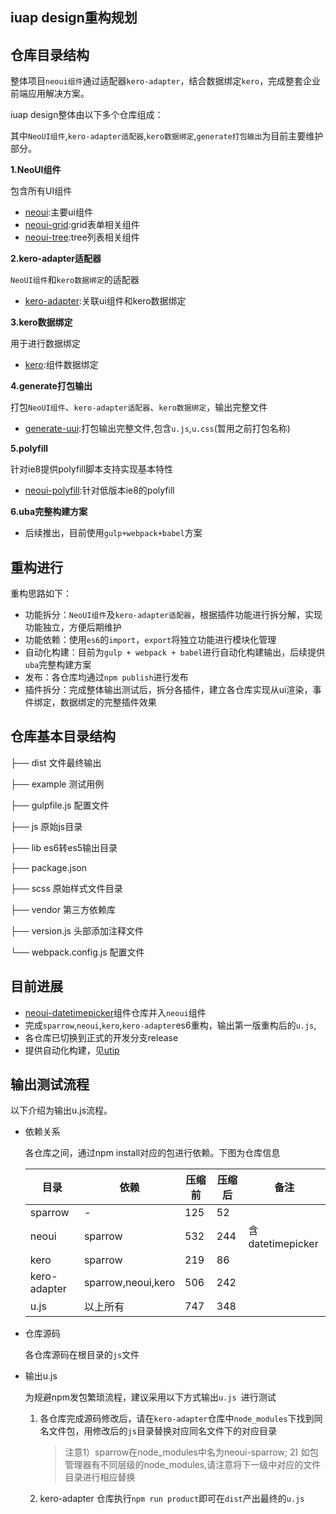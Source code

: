 ## iuap design重构规划

## 仓库目录结构

整体项目`neoui组件`通过适配器`kero-adapter`，结合数据绑定`kero`，完成整套企业前端应用解决方案。

iuap design整体由以下多个仓库组成：

其中`NeoUI组件`,`kero-adapter适配器`,`kero数据绑定`,`generate打包输出`为目前主要维护部分。

**1.NeoUI组件**

包含所有UI组件

* [neoui](https://github.com/iuap-design/neoui):主要ui组件
* [neoui-grid](https://github.com/iuap-design/neoui-grid):grid表单相关组件
* [neoui-tree](https://github.com/iuap-design/neoui-tree):tree列表相关组件


**2.kero-adapter适配器**

`NeoUI组件`和`kero数据绑定`的适配器

* [kero-adapter](https://github.com/iuap-design/kero-adapter):关联ui组件和kero数据绑定

**3.kero数据绑定**

用于进行数据绑定

* [kero](https://github.com/iuap-design/kero):组件数据绑定

**4.generate打包输出**

打包`NeoUI组件`、`kero-adapter适配器`、`kero数据绑定`，输出完整文件

* [generate-uui](https://github.com/iuap-design/generate-uui):打包输出完整文件,包含`u.js`,`u.css`(暂用之前打包名称)


**5.polyfill**

针对ie8提供polyfill脚本支持实现基本特性

* [neoui-polyfill](https://github.com/iuap-design/neoui-polyfill):针对低版本ie8的polyfill

**6.uba完整构建方案**

* 后续推出，目前使用`gulp+webpack+babel`方案

##  重构进行

重构思路如下：

* 功能拆分：`NeoUI组件`及`kero-adapter适配器`，根据插件功能进行拆分解，实现功能独立，方便后期维护
* 功能依赖：使用`es6`的`import`，`export`将独立功能进行模块化管理
* 自动化构建：目前为`gulp + webpack + babel`进行自动化构建输出，后续提供`uba`完整构建方案
* 发布：各仓库均通过`npm publish`进行发布
* 插件拆分：完成整体输出测试后，拆分各插件，建立各仓库实现从ui渲染，事件绑定，数据绑定的完整插件效果

## 仓库基本目录结构

├── dist 文件最终输出

├── example 测试用例

├── gulpfile.js 配置文件

├── js 原始js目录

├── lib es6转es5输出目录

├── package.json 

├── scss 原始样式文件目录

├── vendor 第三方依赖库

├── version.js 头部添加注释文件

└── webpack.config.js 配置文件

## 目前进展

* [neoui-datetimepicker](https://github.com/iuap-design/neoui-datetimepicker)组件仓库并入`neoui`组件
* 完成`sparrow`,`neoui`,`kero`,`kero-adapter`es6重构，输出第一版重构后的`u.js`,
* 各仓库已切换到正式的开发分支release
* 提供自动化构建，见[utip](https://github.com/iuap-design/utip/blob/master/README.md)

## 输出测试流程

以下介绍为输出u.js流程。

* 依赖关系

  各仓库之间，通过npm install对应的包进行依赖。下图为仓库信息

  | 目录           | 依赖                 | 压缩前  | 压缩后  | 备注              |
  | ------------ | ------------------ | ---- | ---- | --------------- |
  | sparrow      | -                  | 125  | 52   |                 |
  | neoui        | sparrow            | 532  | 244  | 含datetimepicker |
  | kero         | sparrow            | 219  | 86   |                 |
  | kero-adapter | sparrow,neoui,kero | 506  | 242  |                 |
  | u.js         | 以上所有               | 747  | 348  |                 |

* 仓库源码

  各仓库源码在根目录的`js`文件

* 输出u.js

  为规避npm发包繁琐流程，建议采用以下方式输出`u.js `进行测试

  1. 各仓库完成源码修改后，请在`kero-adapter`仓库中`node_modules`下找到同名文件包，用修改后的`js`目录替换对应同名文件下的对应目录

     > 注意1）sparrow在node_modules中名为neoui-sparrow; 2) 如包管理器有不同层级的node_modules,请注意将下一级中对应的文件目录进行相应替换

  2. kero-adapter 仓库执行`npm run product`即可在`dist`产出最终的`u.js`

  ​
